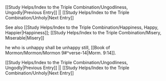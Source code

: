 [[Study Helps/Index to the Triple Combination/Ungodliness, Ungodly|Previous Entry]]  ||  [[Study Helps/Index to the Triple Combination/Unholy|Next Entry]]

 See also [[Study Helps/Index to the Triple Combination/Happiness, Happy, Happier|Happiness]]; [[Study Helps/Index to the Triple Combination/Misery, Miserable|Misery]]

 he who is unhappy shall be unhappy still, [[Book of Mormon/Mormon/Mormon 9#^verse-14|Morm. 9:14]].

[[Study Helps/Index to the Triple Combination/Ungodliness, Ungodly|Previous Entry]]  ||  [[Study Helps/Index to the Triple Combination/Unholy|Next Entry]]
